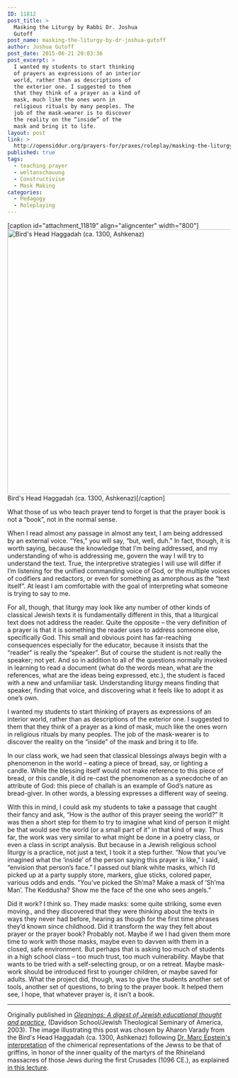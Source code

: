 ```yaml
---
ID: 11812
post_title: >
  Masking the Liturgy by Rabbi Dr. Joshua
  Gutoff
post_name: masking-the-liturgy-by-dr-joshua-gutoff
author: Joshua Gutoff
post_date: 2015-06-21 20:03:36
post_excerpt: >
  I wanted my students to start thinking
  of prayers as expressions of an interior
  world, rather than as descriptions of
  the exterior one. I suggested to them
  that they think of a prayer as a kind of
  mask, much like the ones worn in
  religious rituals by many peoples. The
  job of the mask-wearer is to discover
  the reality on the “inside” of the
  mask and bring it to life.
layout: post
link: >
  http://opensiddur.org/prayers-for/praxes/roleplay/masking-the-liturgy-by-dr-joshua-gutoff/
published: true
tags:
  - teaching prayer
  - weltanschauung
  - Constructivism
  - Mask Making
categories:
  - Pedagogy
  - Roleplaying
---
```

[caption id="attachment_11819" align="aligncenter" width="800"]<a href="http://opensiddur.org/wp-content/uploads/2015/06/Bird-Head-Haggadah-ca.-1300-Ashkenaz.jpg"><img src="http://opensiddur.org/wp-content/uploads/2015/06/Bird-Head-Haggadah-ca.-1300-Ashkenaz.jpg" alt="Bird&#039;s Head Haggadah (ca. 1300, Ashkenaz)" width="800" height="597" class="size-full wp-image-11819" /></a> Bird's Head Haggadah (ca. 1300, Ashkenaz)[/caption]

<div class="english">
What those of us who teach prayer tend to forget is that the prayer book is not a “book”, not in the normal sense.

When I read almost any passage in almost any text, I am being addressed by an external voice. “Yes,” you will say, “but, well, duh.” In fact, though, it is worth saying, because the knowledge that I’m being addressed, and my understanding of who is addressing me, govern the way I will try to understand the text. True, the interpretive strategies I will use will differ if I’m listening for the unified commanding voice of God, or the multiple voices of codifiers and redactors, or even for something as amorphous as the “text itself”. At least I am comfortable with the goal of interpreting what someone is trying to say to me.

For all, though, that liturgy may look like any number of other kinds of classical Jewish texts it is fundamentally different in this, that a liturgical text does not address the reader. Quite the opposite – the very definition of a prayer is that it is something the reader uses to address someone else, specifically God. This small and obvious point has far-reaching consequences especially for the educator, because it insists that the “reader” is really the “speaker”. But of course the student is not really the speaker; not yet. And so in addition to all of the questions normally invoked in learning to read a document (what do the words mean, what are the references, what are the ideas being expressed, etc.), the student is faced with a new and unfamiliar task. Understanding liturgy means finding that speaker, finding that voice, and discovering what it feels like to adopt it as one’s own.

I wanted my students to start thinking of prayers as expressions of an interior world, rather than as descriptions of the exterior one. I suggested to them that they think of a prayer as a kind of mask, much like the ones worn in religious rituals by many peoples. The job of the mask-wearer is to discover the reality on the “inside” of the mask and bring it to life.

In our class work, we had seen that classical blessings always begin with a phenomenon in the world – eating a piece of bread, say, or lighting a candle. While the blessing itself would not make reference to this piece of bread, or this candle, it did re-cast the phenomenon as a synecdoche of an attribute of God: this piece of challah is an example of God’s nature as bread-giver. In other words, a blessing expresses a different way of seeing.

With this in mind, I could ask my students to take a passage that caught their fancy and ask, “How is the author of this prayer seeing the world?” It was then a short step for them to try to imagine what kind of person it might be that would see the world (or a small part of it” in that kind of way. Thus far, the work was very similar to what might be done in a poetry class, or even a class in script analysis. But because in a Jewish religious school liturgy is a practice, not just a text, I took it a step further. “Now that you’ve imagined what the ‘inside’ of the person saying this prayer is like,” I said, “envision that person’s face.” I passed out blank white masks, which I’d picked up at a party supply store, markers, glue sticks, colored paper, various odds and ends. “You’ve picked the Sh’ma? Make a mask of ‘Sh’ma Man’. The Keddusha? Show me the face of the one who sees angels.”

Did it work? I think so. They made masks: some quite striking, some even moving., and they discovered that they were thinking about the texts in ways they never had before, hearing as though for the first time phrases they’d known since childhood. Did it transform the way they felt about prayer or the prayer book? Probably not. Maybe if we I had given them more time to work with those masks, maybe even to davven with them in a closed, safe environment. But perhaps that is asking too much of students in a high school class – too much trust, too much vulnerability. Maybe that wants to be tried with a self-selecting group, or on a retreat. Maybe mask-work should be introduced first to younger children, or maybe saved for adults. What the project did, though, was to give the students another set of tools, another set of questions, to bring to the prayer book. It helped them see, I hope, that whatever prayer is, it isn’t a book.
</div>

<hr />
Originally published in <em><a href="http://web.archive.org/web/20151026121003/http://www.jtsa.edu:80/The_Davidson_School/About_The_Davidson_School/GLEANINGS.xml?">Gleanings: A digest of Jewish educational thought and practice</a></em>, (Davidson School/Jewish Theological Seminary of America, 2003). The image illustrating this post was chosen by Aharon Varady from the Bird's Head Haggadah (ca. 1300, Ashkenaz) following <a href="https://jewishphilosophyplace.wordpress.com/2013/03/24/angelic-animal-jews-birdshead-haggadah/">Dr. Marc Epstein's interpretation</a> of the chimerical representations of the Jewss to be that of griffins, ïn honor of the inner quality of the martyrs of the Rhineland massacres of those Jews during the first Crusades (1096 CE.), as explained <a href="https://vimeo.com/26267032">in this lecture</a>.